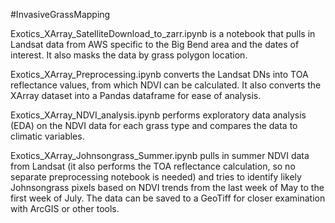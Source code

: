 #InvasiveGrassMapping

Exotics_XArray_SatelliteDownload_to_zarr.ipynb is a notebook that pulls in Landsat data from AWS specific to the Big Bend area and the dates of interest. It also masks the data by grass polygon location.

Exotics_XArray_Preprocessing.ipynb converts the Landsat DNs into TOA reflectance values, from which NDVI can be calculated. It also converts the XArray dataset into a Pandas dataframe for ease of analysis.

Exotics_XArray_NDVI_analysis.ipynb performs exploratory data analysis (EDA) on the NDVI data for each grass type and compares the data to climatic variables.

Exotics_XArray_Johnsongrass_Summer.ipynb pulls in summer NDVI data from Landsat (it also performs the TOA reflectance calculation, so no separate preprocessing notebook is needed) and tries to identify likely Johnsongrass pixels based on NDVI trends from the last week of May to the first week of July. The data can be saved to a GeoTiff for closer examination with ArcGIS or other tools. 
